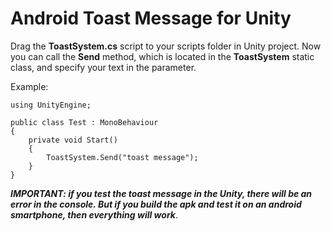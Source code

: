 # Android Toast Message for Unity

Drag the **ToastSystem.cs** script to your scripts folder in Unity project. Now you can call the **Send** method, which is located in the **ToastSystem** static class, and specify your text in the parameter.

Example:

    using UnityEngine;
    
    public class Test : MonoBehaviour 
    {
        private void Start()
        {
            ToastSystem.Send("toast message");
        }
    }

***IMPORTANT: if you test the toast message in the Unity, there will be an error in the console. But if you build the apk and test it on an android smartphone, then everything will work***.
